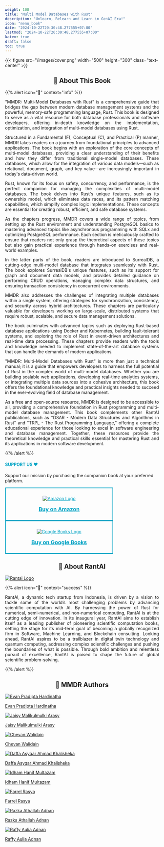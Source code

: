 ```yaml
---
weight: 100
title: "Multi Model Databases with Rust"
description: "Unlearn, Relearn and Learn in GenAI Era!"
icon: "menu_book"
date: "2024-10-22T20:30:48.277555+07:00"
lastmod: "2024-10-22T20:30:48.277555+07:00"
katex: true
draft: false
toc: true
---
```

{{< figure src="/images/cover.png" width="500" height="300" class="text-center" >}}

<center>

## 📘 About This Book

</center>

{{% alert icon="📘" context="info" %}}
<p style="text-align: justify;">
"MMDR: Multi-Model Databases with Rust" is a comprehensive guide that bridges the gap between modern database management systems and the powerful, memory-safe programming language, Rust. This book is designed to serve as a vital resource for both database professionals and software developers, offering in-depth knowledge on the implementation, optimization, and integration of multi-model databases using Rust.
</p>

<p style="text-align: justify;">
Structured in a Fundamental (F), Conceptual (C), and Practical (P) manner, MMDR takes readers on a journey from foundational principles to advanced applications. The book begins with an exploration of the core concepts of multi-model databases, providing a clear understanding of their benefits and how they differ from traditional single-model databases. These databases, which allow for the integration of various data models—such as relational, document, graph, and key-value—are increasingly important in today's data-driven world.
</p>

<p style="text-align: justify;">
Rust, known for its focus on safety, concurrency, and performance, is the perfect companion for managing the complexities of multi-model databases. The book delves into Rust's unique features, such as its ownership model, which eliminates data races, and its pattern matching capabilities, which simplify complex logic implementations. These concepts are essential for creating robust, efficient, and safe database systems.
</p>

<p style="text-align: justify;">
As the chapters progress, MMDR covers a wide range of topics, from setting up the Rust environment and understanding PostgreSQL basics to mastering advanced topics like asynchronous programming with SQLx and optimizing PostgreSQL performance. Each section is meticulously crafted to ensure that readers not only grasp the theoretical aspects of these topics but also gain practical experience through hands-on exercises and real-world examples.
</p>

<p style="text-align: justify;">
In the latter parts of the book, readers are introduced to SurrealDB, a cutting-edge multi-model database that integrates seamlessly with Rust. The book explores SurrealDB's unique features, such as its support for graph and document data models, and provides detailed guidance on performing CRUD operations, managing complex data structures, and ensuring transaction consistency in concurrent environments.
</p>

<p style="text-align: justify;">
MMDR also addresses the challenges of integrating multiple databases within a single system, offering strategies for synchronization, consistency, and security across hybrid architectures. These chapters are particularly valuable for developers working on large-scale, distributed systems that require robust, scalable, and secure data management solutions.
</p>

<p style="text-align: justify;">
The book culminates with advanced topics such as deploying Rust-based database applications using Docker and Kubernetes, building fault-tolerant systems, and exploring the role of Rust in event-driven architectures and real-time data processing. These chapters provide readers with the tools and knowledge needed to implement state-of-the-art database systems that can handle the demands of modern applications.
</p>

<p style="text-align: justify;">
"MMDR: Multi-Model Databases with Rust" is more than just a technical manual; it is a guide that empowers developers to harness the full potential of Rust in the complex world of multi-model databases. Whether you are building scalable web applications, developing real-time analytics systems, or integrating multiple data sources into a cohesive architecture, this book offers the foundational knowledge and practical insights needed to succeed in the ever-evolving field of database management.
</p>

<p style="text-align: justify;">
As a free and open-source resource, MMDR is designed to be accessible to all, providing a comprehensive foundation in Rust programming and multi-model database management. This book complements other RantAI publications, such as "DSAR - Modern Data Structures and Algorithms in Rust" and "TRPL - The Rust Programming Language," offering a complete educational experience for those looking to excel in software engineering and database management. Together, these resources provide the theoretical knowledge and practical skills essential for mastering Rust and its applications in modern software development.
</p>
{{% /alert %}}

<div class="row justify-content-center my-4">
    <div class="col-md-8 col-12">
        <div class="card p-4 text-center support-card">
            <h4 class="mb-3" style="color: #00A3C4;">SUPPORT US ❤️</h4>
            <p class="card-text">
                Support our mission by purchasing the companion book at your preferred platform.
            </p>
            <div class="d-flex justify-content-center mb-3 flex-wrap">
                <a href="https://www.amazon.com/dp/B0DR8ZTGFW" class="btn btn-lg btn-outline-support m-2 support-btn">
                    <img src="../../images/kindle.png" alt="Amazon Logo" class="support-logo-image">
                    <span class="support-btn-text">Buy on Amazon</span>
                </a>
                <a href="https://play.google.com/store/books/details?id=KW46EQAAQBAJ" class="btn btn-lg btn-outline-support m-2 support-btn">
                    <img src="../../images/GBooks.png" alt="Google Books Logo" class="support-logo-image">
                    <span class="support-btn-text">Buy on Google Books</span>
                </a>
            </div>
        </div>
    </div>
</div>

<style>
    .btn-outline-support {
        color: #00A3C4;
        border: 2px solid #00A3C4;
        background-color: transparent;
        display: flex;
        flex-direction: column;
        align-items: center;
        padding: 25px; /* Increased padding for a more prominent button */
        width: 200px; /* Increased width for better visibility */
        text-align: center;
        transition: all 0.3s ease-in-out; /* Smooth transition for hover effects */
    }
    .btn-outline-support:hover {
        background-color: #00A3C4;
        color: white;
        border-color: #00A3C4;
    }
    .support-logo-image {
        max-width: 100%;
        height: auto;
        margin-bottom: 16px; /* Increased space between the logo and the button text */
    }
    .support-btn {
        width: 300px; /* Increased width for both buttons */
    }
    .support-btn-text {
        font-weight: bold;
        font-size: 1.1rem; /* Slightly larger text for better readability */
    }
    .support-card {
        transition: box-shadow 0.3s ease-in-out;
    }
    .support-card:hover {
        box-shadow: 0 0 20px #00A3C4; /* Glowing border effect when hovered */
    }
</style>


<center>

## 🚀 About RantAI

</center>

<div class="row justify-content-center">
    <div class="col-md-4 col-12 py-2">
        <a class="text-decoration-none text-reset" href="https://rantai.dev/">
            <div class="card h-100 features feature-full-bg rounded p-4 position-relative overflow-hidden border-1 text-center">
                <img src="/images/Logo.png" class="card-img-top" alt="Rantai Logo">
            </div>
        </a>
    </div>
</div>

{{% alert icon="🚀" context="success" %}}
<p style="text-align: justify;">
RantAI, a dynamic tech startup from Indonesia, is driven by a vision to tackle some of the world’s most challenging problems by advancing scientific computation with AI. By harnessing the power of Rust for numerical, semi-numerical, and non-numerical computing, RantAI is at the cutting edge of innovation. In its inaugural year, RantAI aims to establish itself as a leading publisher of pioneering scientific computation books, setting the stage for its mid-term goal of becoming a globally recognized firm in Software, Machine Learning, and Blockchain consulting. Looking ahead, RantAI aspires to be a trailblazer in digital twin technology and quantum computing, addressing complex scientific challenges and pushing the boundaries of what is possible. Through bold ambition and relentless pursuit of excellence, RantAI is poised to shape the future of global scientific problem-solving.
</p>
{{% /alert %}}

<center>

## 👥 MMDR Authors

</center>

<div class="row flex-xl-wrap pb-4">
    <div class="col-md-4 col-12 py-2">
        <a class="text-decoration-none text-reset" href="https://www.linkedin.com/in/shirologic/">
            <div class="card h-100 features feature-full-bg rounded p-4 position-relative overflow-hidden border-1 text-center">
                <img src="../../images/P8MKxO7NRG2n396LeSEs-1EMgqgjvaVvYZ7wbZ7Zm-v1.png" class="card-img-top" alt="Evan Pradipta Hardinatha">
                <div class="card-body p-0 content">
                    <p class="fs-5 fw-semibold card-title mb-1">Evan Pradipta Hardinatha</p>
                </div>
            </div>
        </a>
    </div>
    <div class="col-md-4 col-12 py-2">
        <a class="text-decoration-none text-reset" href="https://www.linkedin.com/in/jaisy-arasy/">
            <div class="card h-100 features feature-full-bg rounded p-4 position-relative overflow-hidden border-1 text-center">
                <img src="../../images/P8MKxO7NRG2n396LeSEs-cHU7kr5izPad2OAh1eQO-v1.png" class="card-img-top" alt="Jaisy Malikulmulki Arasy">
                <div class="card-body p-0 content">
                    <p class="fs-5 fw-semibold card-title mb-1">Jaisy Malikulmulki Arasy</p>
                </div>
            </div>
        </a>
    </div>
    <div class="col-md-4 col-12 py-2">
        <a class="text-decoration-none text-reset" href="https://www.linkedin.com/in/chevhan-walidain/">
            <div class="card h-100 features feature-full-bg rounded p-4 position-relative overflow-hidden border-1 text-center">
                <img src="../../images/P8MKxO7NRG2n396LeSEs-UTFiCKrYqaocqib3YNnZ-v1.png" class="card-img-top" alt="Chevan Walidain">
                <div class="card-body p-0 content">
                    <p class="fs-5 fw-semibold card-title mb-1">Chevan Walidain</p>
                </div>
            </div>
        </a>
    </div>
    <div class="col-md-4 col-12 py-2">
        <a class="text-decoration-none text-reset" href="https://www.linkedin.com/in/daffasyqarrr/">
            <div class="card h-100 features feature-full-bg rounded p-4 position-relative overflow-hidden border-1 text-center">
                <img src="../../images/P8MKxO7NRG2n396LeSEs-5PupP02YXKw6a9pcZXDM-v1.png" class="card-img-top" alt="Daffa Asyqar Ahmad Khalisheka">
                <div class="card-body p-0 content">
                    <p class="fs-5 fw-semibold card-title mb-1">Daffa Asyqar Ahmad Khalisheka</p>
                </div>
            </div>
        </a>
    </div>
    <div class="col-md-4 col-12 py-2">
        <a class="text-decoration-none text-reset" href="https://www.linkedin.com/in/idham-multazam/">
            <div class="card h-100 features feature-full-bg rounded p-4 position-relative overflow-hidden border-1 text-center">
                <img src="../../images/P8MKxO7NRG2n396LeSEs-Ra9qnq6ahPYHkvvzi71z-v1.png" class="card-img-top" alt="Idham Hanif Multazam">
                <div class="card-body p-0 content">
                    <p class="fs-5 fw-semibold card-title mb-1">Idham Hanif Multazam</p>
                </div>
            </div>
        </a>
    </div>
    <div class="col-md-4 col-12 py-2">
        <a class="text-decoration-none text-reset" href="https://www.linkedin.com/in/farrel-rassya-1b6991257/">
            <div class="card h-100 features feature-full-bg rounded p-4 position-relative overflow-hidden border-1 text-center">
                <img src="../../images/farrel-rasya.png" class="card-img-top" alt="Farrel Rasya">
                <div class="card-body p-0 content">
                    <p class="fs-5 fw-semibold card-title mb-1">Farrel Rasya</p>
                </div>
            </div>
        </a>
    </div>
    <div class="col-md-4 col-12 py-2">
        <a class="text-decoration-none text-reset" href="http://www.linkedin.com">
            <div class="card h-100 features feature-full-bg rounded p-4 position-relative overflow-hidden border-1 text-center">
                <img src="../../images/P8MKxO7NRG2n396LeSEs-0n0SFhW3vVnO5VXX9cIX-v1.png" class="card-img-top" alt="Razka Athallah Adnan">
                <div class="card-body p-0 content">
                    <p class="fs-5 fw-semibold card-title mb-1">Razka Athallah Adnan</p>
                </div>
            </div>
        </a>
    </div>
    <div class="col-md-4 col-12 py-2">
        <a class="text-decoration-none text-reset" href="http://linkedin.com">
            <div class="card h-100 features feature-full-bg rounded p-4 position-relative overflow-hidden border-1 text-center">
                <img src="../../images/P8MKxO7NRG2n396LeSEs-vto2jpzeQkntjXGi2Wbu-v1.png" class="card-img-top" alt="Raffy Aulia Adnan">
                <div class="card-body p-0 content">
                    <p class="fs-5 fw-semibold card-title mb-1">Raffy Aulia Adnan</p>
                </div>
            </div>
        </a>
    </div>
</div>
